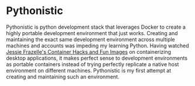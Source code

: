 # Pythonistic

Pythonistic is python development stack that leverages Docker to create a highly portable development environment that just works. Creating and maintaining the exact same development environment across multiple machines and accounts was impeding my learning Python. Having watched [Jessie Frazelle's Container Hacks and Fun Images](http://example.com/ "Container Hacks and Fun Images") on containerizing desktop applications, it makes perfect sense to development environments as portable containers instead of trying perfectly replicate a native host environment on different machines. Pythonistic is my first attempt at creating and maintaining such an environment. 
